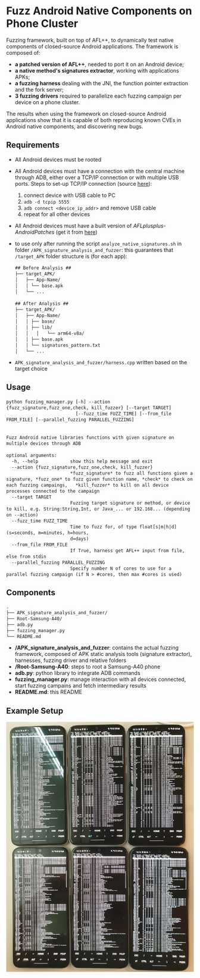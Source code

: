 # Fuzz Android Native Components on Phone Cluster

Fuzzing framework, built on top of AFL++, to dynamically test native components of closed-source Android applications. 
The framework is composed of:

* **a patched version of AFL++**, needed to port it on an Android device;
* **a native method's signatures extractor**, working with applications APKs;
* **a fuzzing harness** dealing with the JNI, the function pointer extraction and the fork server;
*  **3 fuzzing drivers** required to parallelize each fuzzing campaign per device on a phone cluster.

The results when using the framework on closed-source Android applications show that it is capable of both reproducing known CVEs in Android native components, and discovering new bugs.

## Requirements
* All Android devices must be rooted

* All Android devices must have a connection with the central machine through ADB, either over a TCP/IP connection or with multiple USB ports. Steps  to set-up TCP/IP connection (source [here](https://stackoverflow.com/questions/43973838/how-to-connect-multiple-android-devices-with-adb-over-wifi)):
  1. connect device with USB cable to PC
  2. `adb -d tcpip 5555`
  3. `adb connect <device_ip_addr>` and remove USB cable
  4. repeat for all other devices
  
* All Android devices must have a built version of *AFLplusplus-AndroidPatches* (get it from [here](https://github.com/paocela/AFLplusplus-AndroidPatches))

* to use only after running the script `analyze_native_signatures.sh` in folder `/APK_signature_analysis_and_fuzzer`: this guarantees that `/target_APK` folder structure is (for each app):

  ```
  ## Before Analysis ##
  ├── target_APK/
  │   ├── App-Name/
  │   │	└── base.apk
  │   └── ...
  
  ## After Analysis ##
  ├── target_APK/
  │   ├── App-Name/
  │   │	├── base/
  │   │	├── lib/
  │   │   │   └── arm64-v8a/
  │   │	├── base.apk
  │   │	└── signatures_pattern.txt
  │   └── ...
  ```

* `APK_signature_analysis_and_fuzzer/harness.cpp` written based on the target choice

## Usage

```
python fuzzing_manager.py [-h] --action {fuzz_signature,fuzz_one,check, kill_fuzzer} [--target TARGET]
                          [--fuzz_time FUZZ_TIME] [--from_file FROM_FILE] [--parallel_fuzzing PARALLEL_FUZZING]


Fuzz Android native libraries functions with given signature on multiple devices through ADB

optional arguments:
  -h, --help            show this help message and exit
  --action {fuzz_signature,fuzz_one,check, kill_fuzzer}
                        *fuzz_signature* to fuzz all functions given a signature, *fuzz_one* to fuzz given function name, *check* to check on each fuzzing campaings,   *kill_fuzzer* to kill on all device processes connected to the campaign
  --target TARGET       
                        Fuzzing target signature or method, or device to kill, e.g. String:String,Int, or Java_... or 192.168... (depending on --action)
  --fuzz_time FUZZ_TIME
                        Time to fuzz for, of type float[s|m|h|d] (s=seconds, m=minutes, h=hours,
                        d=days)
  --from_file FROM_FILE
                        If True, harness get AFL++ input from file, else from stdin
  --parallel_fuzzing PARALLEL_FUZZING
                        Specify number N of cores to use for a parallel fuzzing campaign (if N > #cores, then max #cores is used)
```

## Components

```
.
├── APK_signature_analysis_and_fuzzer/
├── Root-Samsung-A40/
├── adb.py
├── fuzzing_manager.py
└── README.md
```

* **/APK_signature_analysis_and_fuzzer**: contains the actual fuzzing framework, composed of APK static analysis tools (signature extractor), harnesses, fuzzing driver and relative folders
* **/Root-Samsung-A40**: steps to root a Samsung-A40 phone
* **adb.py**: python library to integrate ADB commands
* **fuzzing_manager.py**: manage interaction with all devices connected, start fuzzing campains and fetch intermediary results
* **README.md**: this README

## Example Setup

![](./Images/fuzzing_setup.jpg)
